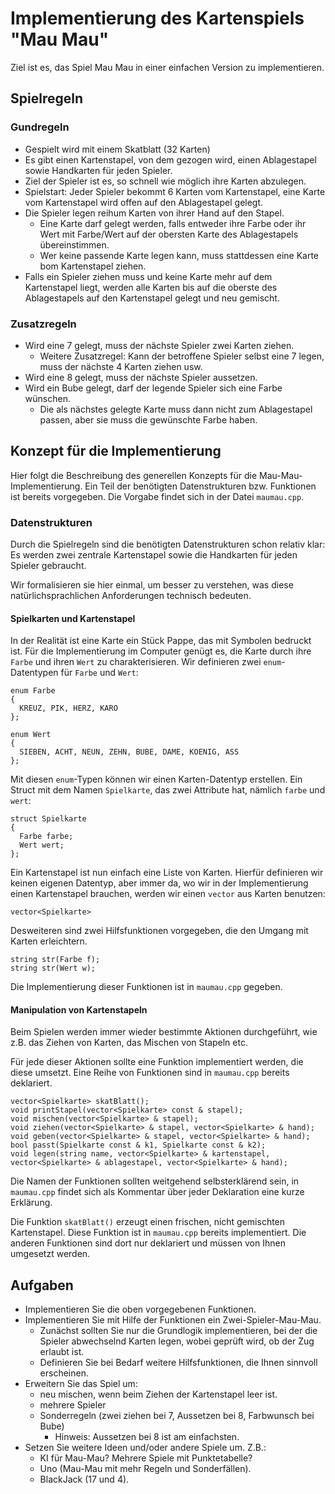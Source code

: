 # Implementierung des Kartenspiels "Mau Mau"

Ziel ist es, das Spiel Mau Mau in einer einfachen Version zu implementieren.

## Spielregeln

### Gundregeln

- Gespielt wird mit einem Skatblatt (32 Karten)
- Es gibt einen Kartenstapel, von dem gezogen wird, einen Ablagestapel sowie Handkarten für jeden Spieler.
- Ziel der Spieler ist es, so schnell wie möglich ihre Karten abzulegen.
- Spielstart: Jeder Spieler bekommt 6 Karten vom Kartenstapel, eine Karte vom Kartenstapel wird offen auf den Ablagestapel gelegt.
- Die Spieler legen reihum Karten von ihrer Hand auf den Stapel.
  - Eine Karte darf gelegt werden, falls entweder ihre Farbe oder ihr Wert mit Farbe/Wert auf der obersten Karte des Ablagestapels übereinstimmen.
  - Wer keine passende Karte legen kann, muss stattdessen eine Karte bom Kartenstapel ziehen.
- Falls ein Spieler ziehen muss und keine Karte mehr auf dem Kartenstapel liegt, werden alle Karten bis auf die oberste des Ablagestapels auf den Kartenstapel gelegt und neu gemischt.

### Zusatzregeln
- Wird eine 7 gelegt, muss der nächste Spieler zwei Karten ziehen.
  - Weitere Zusatzregel: Kann der betroffene Spieler selbst eine 7 legen,
    muss der nächste 4 Karten ziehen usw.
- Wird eine 8 gelegt, muss der nächste Spieler aussetzen.
- Wird ein Bube gelegt, darf der legende Spieler sich eine Farbe wünschen.
  - Die als nächstes gelegte Karte muss dann nicht zum Ablagestapel passen,
    aber sie muss die gewünschte Farbe haben.


## Konzept für die Implementierung

Hier folgt die Beschreibung des generellen Konzepts für die Mau-Mau-Implementierung. Ein Teil der benötigten Datenstrukturen bzw. Funktionen ist bereits vorgegeben. Die Vorgabe findet sich in der Datei `maumau.cpp`.

### Datenstrukturen

Durch die Spielregeln sind die benötigten Datenstrukturen schon relativ klar:
Es werden zwei zentrale Kartenstapel sowie die Handkarten für jeden Spieler gebraucht.

Wir formalisieren sie hier einmal, um besser zu verstehen, was diese natürlichsprachlichen Anforderungen technisch bedeuten.

#### Spielkarten und Kartenstapel
In der Realität ist eine Karte ein Stück Pappe, das mit Symbolen bedruckt ist.
Für die Implementierung im Computer genügt es, die Karte durch ihre `Farbe` und ihren `Wert` zu charakterisieren. Wir definieren zwei `enum`-Datentypen für `Farbe` und `Wert`:

    enum Farbe
    {
      KREUZ, PIK, HERZ, KARO
    };

    enum Wert
    {
      SIEBEN, ACHT, NEUN, ZEHN, BUBE, DAME, KOENIG, ASS
    };

Mit diesen `enum`-Typen können wir einen Karten-Datentyp erstellen. Ein Struct mit dem Namen `Spielkarte`, das zwei Attribute hat, nämlich `farbe` und `wert`:

    struct Spielkarte
    {
      Farbe farbe;
      Wert wert;
    };

Ein Kartenstapel ist nun einfach eine Liste von Karten.
Hierfür definieren wir keinen eigenen Datentyp, aber immer da,
wo wir in der Implementierung einen Kartenstapel brauchen,
werden wir einen `vector` aus Karten benutzen:

    vector<Spielkarte>

Desweiteren sind zwei Hilfsfunktionen vorgegeben, die den Umgang mit Karten erleichtern.

    string str(Farbe f);
    string str(Wert w);
    
Die Implementierung dieser Funktionen ist in `maumau.cpp` gegeben.

#### Manipulation von Kartenstapeln

Beim Spielen werden immer wieder bestimmte Aktionen durchgeführt, wie z.B. das Ziehen von Karten, das Mischen von Stapeln etc.

Für jede dieser Aktionen sollte eine Funktion implementiert werden, die diese umsetzt. Eine Reihe von Funktionen sind in `maumau.cpp` bereits deklariert.

    vector<Spielkarte> skatBlatt();
    void printStapel(vector<Spielkarte> const & stapel);
    void mischen(vector<Spielkarte> & stapel);
    void ziehen(vector<Spielkarte> & stapel, vector<Spielkarte> & hand);
    void geben(vector<Spielkarte> & stapel, vector<Spielkarte> & hand);
    bool passt(Spielkarte const & k1, Spielkarte const & k2);
    void legen(string name, vector<Spielkarte> & kartenstapel, vector<Spielkarte> & ablagestapel, vector<Spielkarte> & hand);
    
Die Namen der Funktionen sollten weitgehend selbsterklärend sein,
in `maumau.cpp` findet sich als Kommentar über jeder Deklaration
eine kurze Erklärung.
    
Die Funktion `skatBlatt()` erzeugt einen frischen, nicht gemischten Kartenstapel.
Diese Funktion ist in `maumau.cpp` bereits implementiert. Die anderen Funktionen sind dort nur deklariert und müssen von Ihnen umgesetzt werden.

## Aufgaben

- Implementieren Sie die oben vorgegebenen Funktionen.
- Implementieren Sie mit Hilfe der Funktionen ein Zwei-Spieler-Mau-Mau.  
  - Zunächst sollten Sie nur die Grundlogik implementieren, bei der die Spieler abwechselnd Karten legen, wobei geprüft wird, ob der Zug erlaubt ist.
  - Definieren Sie bei Bedarf weitere Hilfsfunktionen, die Ihnen sinnvoll erscheinen.
- Erweitern Sie das Spiel um:
  - neu mischen, wenn beim Ziehen der Kartenstapel leer ist.
  - mehrere Spieler
  - Sonderregeln (zwei ziehen bei 7, Aussetzen bei 8, Farbwunsch bei Bube)
    - Hinweis: Aussetzen bei 8 ist am einfachsten.
- Setzen Sie weitere Ideen und/oder andere Spiele um. Z.B.:
  - KI für Mau-Mau? Mehrere Spiele mit Punktetabelle?
  - Uno (Mau-Mau mit mehr Regeln und Sonderfällen).
  - BlackJack (17 und 4).